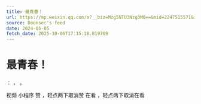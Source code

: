 ```yaml
---
title: 最青春！
url: https://mp.weixin.qq.com/s?__biz=Mzg5NTU3Nzg3MQ==&mid=2247515571&idx=1&sn=be35ed900348c5bdbaa538c5b4e308fa
source: Doonsec's feed
date: 2024-05-05
fetch_date: 2025-10-06T17:15:18.819769
---
```


# 最青春！

：
，
。

视频
小程序
赞
，轻点两下取消赞
在看
，轻点两下取消在看